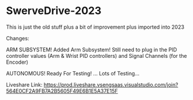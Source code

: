 # SwerveDrive-2023
This is just the old stuff plus a bit of improvement plus imported into 2023

Changes: 

ARM SUBSYSTEM!
Added Arm Subsystem! Still need to plug in the PID controller values (Arm & Wrist PID controllers) and Signal Channels (for the Encoder)

AUTONOMOUS! 
Ready For Testing! 
...
Lots of Testing...

Liveshare Link: 
https://prod.liveshare.vsengsaas.visualstudio.com/join?564E0CF2A9FB7A2B5605F49E6B1E5A37E15F
